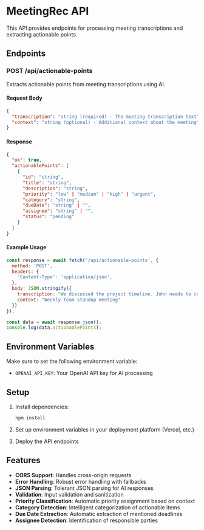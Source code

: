 # MeetingRec API

This API provides endpoints for processing meeting transcriptions and extracting actionable points.

## Endpoints

### POST /api/actionable-points

Extracts actionable points from meeting transcriptions using AI.

#### Request Body

```json
{
  "transcription": "string (required) - The meeting transcription text",
  "context": "string (optional) - Additional context about the meeting"
}
```

#### Response

```json
{
  "ok": true,
  "actionablePoints": [
    {
      "id": "string",
      "title": "string",
      "description": "string",
      "priority": "low" | "medium" | "high" | "urgent",
      "category": "string",
      "dueDate": "string" | "",
      "assignee": "string" | "",
      "status": "pending"
    }
  ]
}
```

#### Example Usage

```javascript
const response = await fetch('/api/actionable-points', {
  method: 'POST',
  headers: {
    'Content-Type': 'application/json',
  },
  body: JSON.stringify({
    transcription: "We discussed the project timeline. John needs to complete the design by Friday. Sarah will review the code changes next week.",
    context: "Weekly team standup meeting"
  })
});

const data = await response.json();
console.log(data.actionablePoints);
```

## Environment Variables

Make sure to set the following environment variable:

- `OPENAI_API_KEY`: Your OpenAI API key for AI processing

## Setup

1. Install dependencies:
   ```bash
   npm install
   ```

2. Set up environment variables in your deployment platform (Vercel, etc.)

3. Deploy the API endpoints

## Features

- **CORS Support**: Handles cross-origin requests
- **Error Handling**: Robust error handling with fallbacks
- **JSON Parsing**: Tolerant JSON parsing for AI responses
- **Validation**: Input validation and sanitization
- **Priority Classification**: Automatic priority assignment based on context
- **Category Detection**: Intelligent categorization of actionable items
- **Due Date Extraction**: Automatic extraction of mentioned deadlines
- **Assignee Detection**: Identification of responsible parties
